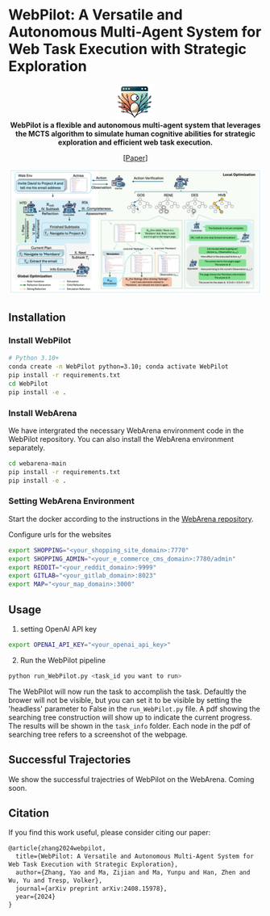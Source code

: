 # WebPilot: A Versatile and Autonomous Multi-Agent System for Web Task Execution with Strategic Exploration
<p align="center">
    <img src="resources/logo.png" alt="Logo" width="80px">
    <br>
    <b>WebPilot is a flexible and autonomous multi-agent system that leverages the MCTS algorithm to simulate human cognitive abilities for strategic exploration and efficient web task execution.</b>
</p>

<p align="center">
[<a href="https://arxiv.org/abs/2408.15978">Paper</a>] 
</p>

![Overview](resources/main_fig.png)


## Installation
### Install WebPilot
```bash
# Python 3.10+
conda create -n WebPilot python=3.10; conda activate WebPilot
pip install -r requirements.txt
cd WebPilot
pip install -e .
```

### Install WebArena

We have intergrated the necessary WebArena environment code in the WebPilot repository. You can also install the WebArena environment separately.

```bash
cd webarena-main
pip install -r requirements.txt
pip install -e .
```

### Setting WebArena Environment 
Start the docker according to the instructions in the [WebArena repository](https://github.com/web-arena-x/webarena).

Configure urls for the websites
```bash
export SHOPPING="<your_shopping_site_domain>:7770"
export SHOPPING_ADMIN="<your_e_commerce_cms_domain>:7780/admin"
export REDDIT="<your_reddit_domain>:9999"
export GITLAB="<your_gitlab_domain>:8023"
export MAP="<your_map_domain>:3000"
```

## Usage

1. setting OpenAI API key
```bash
export OPENAI_API_KEY="<your_openai_api_key>"
```

2. Run the WebPilot pipeline
```bash
python run_WebPilot.py <task_id you want to run>
```
The WebPilot will now run the task to accomplish the task.
Defaultly the brower will not be visible, but you can set it to be visible by setting the 'headless' parameter to False in the `run_WebPilot.py` file.
A pdf showing the searching tree construction will show up to indicate the current progress.
The results will be shown in the `task_info` folder. Each node in the pdf of searching tree refers to a screenshot of the webpage.

## Successful Trajectories
We show the successful trajectries of WebPilot on the WebArena.
Coming soon.

## Citation
If you find this work useful, please consider citing our paper:
```
@article{zhang2024webpilot,
  title={WebPilot: A Versatile and Autonomous Multi-Agent System for Web Task Execution with Strategic Exploration},
  author={Zhang, Yao and Ma, Zijian and Ma, Yunpu and Han, Zhen and Wu, Yu and Tresp, Volker},
  journal={arXiv preprint arXiv:2408.15978},
  year={2024}
}
```

<!-- ## Acknowledgement -->


